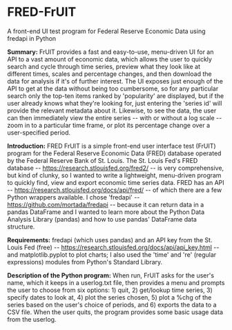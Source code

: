 # FRED-FrUIT
A front-end UI test program for Federal Reserve Economic Data using fredapi in Python

**Summary:** FrUIT provides a fast and easy-to-use, menu-driven UI for an API to a vast amount of economic data, which allows the user to quickly search and cycle through time series, preview what they look like at different times, scales and percentage changes, and then download the data for analysis if it's of further interest. The UI exposes just enough of the API to get at the data without being too cumbersome, so for any particular search only the top-ten items ranked by 'popularity' are displayed, but if the user already knows what they're looking for, just entering the 'series id' will provide the relevant metadata about it. Likewise, to see the data, the user can then immediately view the entire series -- with or without a log scale -- zoom in to a particular time frame, or plot its percentage change over a user-specified period.

**Introduction:** FRED FrUIT is a simple front-end user interface test (FrUIT) program for the Federal Reserve Economic Data (FRED) database operated by the Federal Reserve Bank of St. Louis. The St. Louis Fed's FRED database -- https://research.stlouisfed.org/fred2/ -- is very comprehensive, but kind of clunky, so I wanted to write a lightweight, menu-driven program to quickly find, view and export economic time series data. FRED has an API -- https://research.stlouisfed.org/docs/api/fred/ -- of which there are a few Python wrappers available. I chose 'fredapi' -- https://github.com/mortada/fredapi -- because it can return data in a pandas DataFrame and I wanted to learn more about the Python Data Analysis Library (pandas) and how to use pandas' DataFrame data structure.

**Requirements:** fredapi (which uses pandas) and an API key from the St. Louis Fed (free) -- https://research.stlouisfed.org/docs/api/api_key.html -- and matplotlib.pyplot to plot charts; I also used the 'time' and 're' (regular expressions) modules from Python's Standard Library.

**Description of the Python program:** When run, FrUIT asks for the user's name, which it keeps in a userlog.txt file, then provides a menu and prompts the user to choose from six options: 1) quit, 2) get/lookup time series, 3) specify dates to look at, 4) plot the series chosen, 5) plot a %chg of the series based on the user's choice of periods, and 6) exports the data to a CSV file. When the user quits, the program provides some basic usage data from the userlog.
